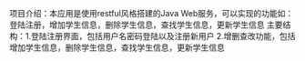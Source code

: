 项目介绍：本应用是使用restful风格搭建的Java Web服务，可以实现的功能如：登陆注册，增加学生信息，删除学生信息，查找学生信息，更新学生信息
主要结构：1.登陆注册界面，包括用户名密码登陆以及注册新用户 2.增删查改功能，包括增加学生信息，删除学生信息，查找学生信息，更新学生信息

